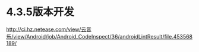 # 4.3.5版本开发




http://ci.hz.netease.com/view/云音乐/view/Android/job/Android_CodeInspect/36/androidLintResult/file.453568189/

